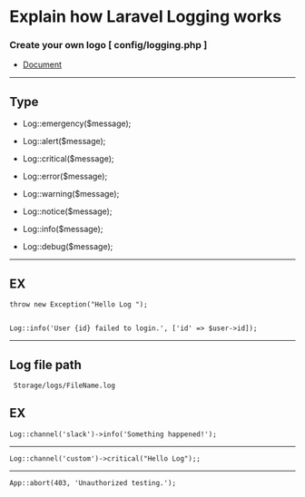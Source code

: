 
# Explain how Laravel Logging works



### Create your own logo [ config/logging.php ]

- [Document](https://laravel.com/docs/10.x/logging#building-log-stacks)



--------------------------

## Type 
    
- Log::emergency($message);

- Log::alert($message);

- Log::critical($message);

- Log::error($message);

- Log::warning($message);

- Log::notice($message);

- Log::info($message);

- Log::debug($message);


----

## EX 

    throw new Exception("Hello Log ");


    Log::info('User {id} failed to login.', ['id' => $user->id]);


----

## Log file path 

     Storage/logs/FileName.log



## EX 

    Log::channel('slack')->info('Something happened!');

----

    Log::channel('custom')->critical("Hello Log");;

----

    App::abort(403, 'Unauthorized testing.');



